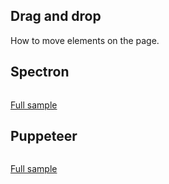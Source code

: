 ## Drag and drop
How to move elements on the page.

## Spectron
```javascript
```
[Full sample](../../../sample/spectron/DragAndDrop.test.s)

## Puppeteer

```javascript
```
[Full sample](../../../sample/puppeteer/DragAndDrop.test.s)
